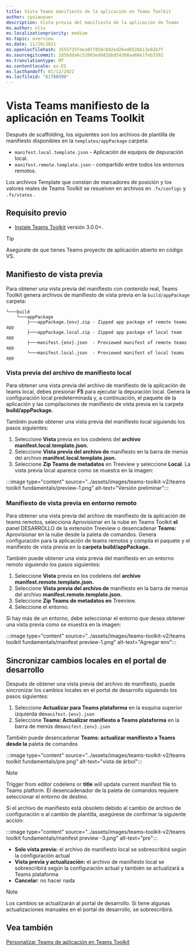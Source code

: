 ```yaml
---
title: Vista Teams manifiesto de la aplicación en Teams Toolkit
author: zyxiaoyuer
description: Vista previa del manifiesto de la aplicación de Teams
ms.author: nliu
ms.localizationpriority: medium
ms.topic: overview
ms.date: 11/29/2021
ms.openlocfilehash: 3555725fdea8ff858c842ed26ed652bb13e82b7f
ms.sourcegitcommit: 2d5bdda6c52693ed682bbd543b0aa66e1feb3392
ms.translationtype: MT
ms.contentlocale: es-ES
ms.lasthandoff: 01/12/2022
ms.locfileid: "61768598"
---
```

# <a name="preview-teams-app-manifest-in-teams-toolkit"></a>Vista Teams manifiesto de la aplicación en Teams Toolkit

Después de scaffolding, los siguientes son los archivos de plantilla de manifiesto disponibles en la `templates/appPackage` carpeta:

- `manifest.local.template.json` - Aplicación de equipos de depuración local.
- `manifest.remote.template.json` - compartido entre todos los entornos remotos.

Los archivos Template que constan de marcadores de posición y los valores reales de Teams Toolkit se resuelven en archivos en `.fx/configs` y `.fx/states` .

## <a name="prerequisite"></a>Requisito previo

* [Instale Teams Toolkit](https://marketplace.visualstudio.com/items?itemName=TeamsDevApp.ms-teams-vscode-extension) versión 3.0.0+.

> [!TIP]
> Asegúrate de que tienes Teams proyecto de aplicación abierto en código VS.

## <a name="preview-manifest"></a>Manifiesto de vista previa

Para obtener una vista previa del manifiesto con contenido real, Teams Toolkit genera archivos de manifiesto de vista previa en la `build/appPackage` carpeta:

```text
└───build
    └───appPackage
        ├───appPackage.{env}.zip - Zipped app package of remote teams app
        ├───appPackage.local.zip - Zipped app package of local team app
        ├───manifest.{env}.json  - Previewed manifest of remote teams app
        └───manifest.local.json  - Previewed manifest of local teams app
```

### <a name="preview-local-manifest-file"></a>Vista previa del archivo de manifiesto local

Para obtener una vista previa del archivo de manifiesto de la aplicación de teams local, debes presionar **F5** para ejecutar la depuración local. Genera la configuración local predeterminada y, a continuación, el paquete de la aplicación y las compilaciones de manifiesto de vista previa en la carpeta **build/appPackage.**

También puede obtener una vista previa del manifiesto local siguiendo los pasos siguientes:

1. Seleccione **Vista** previa en los codelens del **archivo manifest.local.template.json.**
2. Seleccione **Vista previa del archivo de** manifiesto en la barra de menús del archivo **manifest.local.template.json.**
3. Seleccione **Zip Teams de metadatos** en Treeview y seleccione **Local**.
La vista previa local aparece como se muestra en la imagen:

:::image type="content" source="../assets/images/teams-toolkit-v2/teams toolkit fundamentals/preview-1.png" alt-text="Versión preliminar":::

### <a name="preview-manifest-in-remote-environment"></a>Manifiesto de vista previa en entorno remoto

Para obtener una vista previa  del archivo de manifiesto de la aplicación de teams remotos, selecciona Aprovisionar en la nube en Teams Toolkit **el** panel DESARROLLO de la extensión Treeview o desencadenar **Teams:** Aprovisionar en la nube desde la paleta de comandos. Genera configuración para la aplicación de teams remotos y compila el paquete y el manifiesto de vista previa en la **carpeta build/appPackage.**

También puede obtener una vista previa del manifiesto en un entorno remoto siguiendo los pasos siguientes:

1. Seleccione **Vista** previa en los codelens del **archivo manifest.remote.template.json.**
2. Seleccione **Vista previa del archivo de** manifiesto en la barra de menús del archivo **manifest.remote.template.json.**
3. Seleccione **Zip Teams de metadatos en** Treeview.
4. Seleccione el entorno.

Si hay más de un entorno, debe seleccionar el entorno que desea obtener una vista previa como se muestra en la imagen:

:::image type="content" source="../assets/images/teams-toolkit-v2/teams toolkit fundamentals/manifest preview-1.png" alt-text="Agregar env":::

## <a name="sync-local-changes-to-dev-portal"></a>Sincronizar cambios locales en el portal de desarrollo

Después de obtener una vista previa del archivo de manifiesto, puede sincronizar los cambios locales en el portal de desarrollo siguiendo los pasos siguientes:

1.  Seleccione **Actualizar para Teams plataforma** en la esquina superior izquierda de`manifest.{env}.json`
2. Seleccione **Teams: Actualizar manifiesto a Teams plataforma** en la barra de menús de`manifest.{env}.json`

 También puede desencadenar **Teams: actualizar manifiesto a Teams desde la** paleta de comandos

   :::image type="content" source="../assets/images/teams-toolkit-v2/teams toolkit fundamentals/pre.png" alt-text="vista de árbol":::

> [!NOTE]
> Trigger from editor codelens or **title** will update current manifest file to Teams platform. El desencadenador de la paleta de comandos requiere seleccionar el entorno de destino.

Si el archivo de manifiesto está obsoleto debido al cambio de archivo de configuración o al cambio de plantilla, asegúrese de confirmar la siguiente acción:

:::image type="content" source="../assets/images/teams-toolkit-v2/teams toolkit fundamentals/manifest preview -3.png" alt-text="pre":::

- **Solo vista previa:** el archivo de manifiesto local se sobrescribirá según la configuración actual
- **Vista previa y actualización:** el archivo de manifiesto local se sobrescribirá según la configuración actual y también se actualizará a Teams plataforma
- **Cancelar**: no hacer nada

> [!NOTE]
> Los cambios se actualizarán al portal de desarrollo. Si tiene algunas actualizaciones manuales en el portal de desarrollo, se sobrescribirá.

## <a name="see-also"></a>Vea también

[Personalizar Teams de aplicación en Teams Toolkit](TeamsFx-manifest-customization.md)
